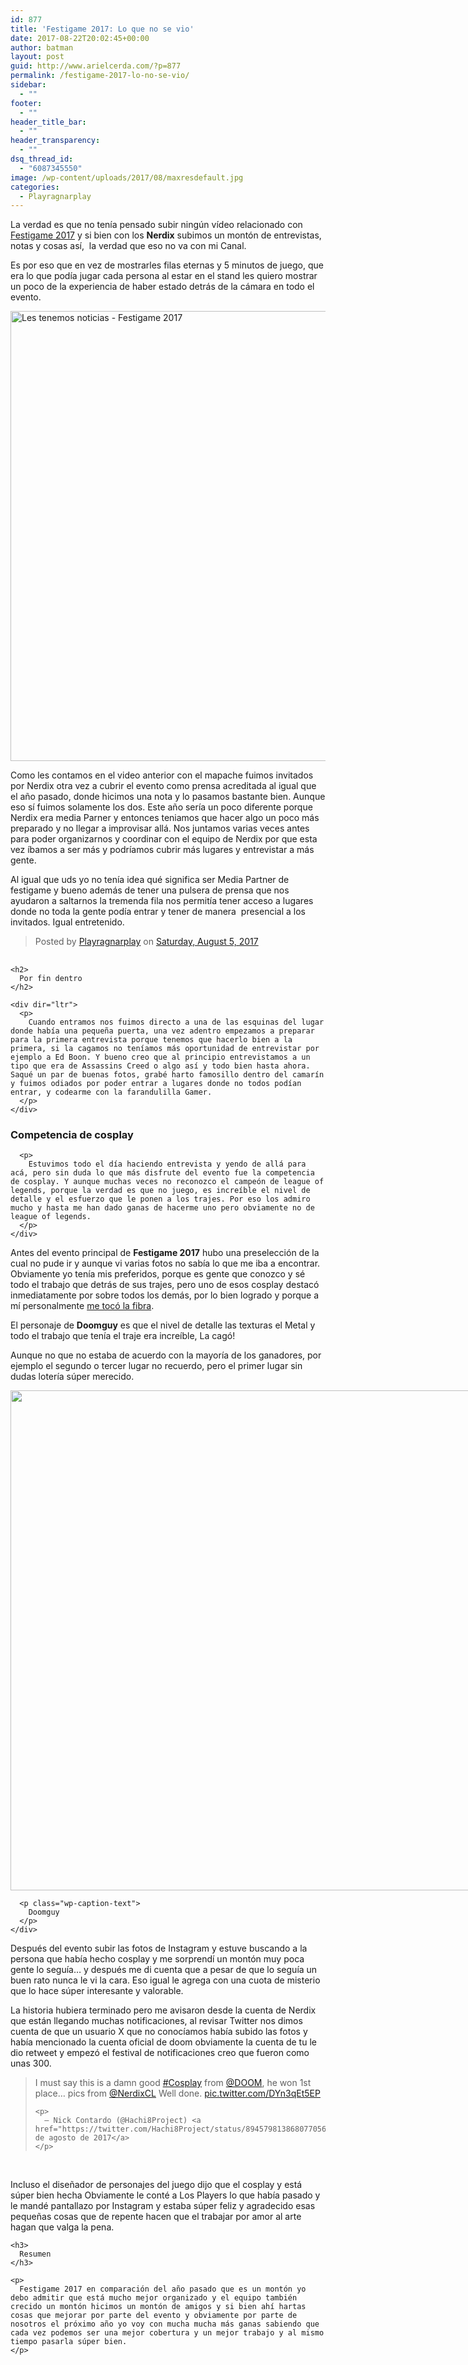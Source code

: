 ```yaml
---
id: 877
title: 'Festigame 2017: Lo que no se vio'
date: 2017-08-22T20:02:45+00:00
author: batman
layout: post
guid: http://www.arielcerda.com/?p=877
permalink: /festigame-2017-lo-no-se-vio/
sidebar:
  - ""
footer:
  - ""
header_title_bar:
  - ""
header_transparency:
  - ""
dsq_thread_id:
  - "6087345550"
image: /wp-content/uploads/2017/08/maxresdefault.jpg
categories:
  - Playragnarplay
---
```

<div>
  <div dir="ltr">
    <p>
      La verdad es que no tenía pensado subir ningún vídeo relacionado con <a href="https://festigame.com">Festigame 2017</a> y si bien con los <strong>Nerdix</strong> subimos un montón de entrevistas, notas y cosas así,  la verdad que eso no va con mi Canal.<!--more-->
    </p>
  </div>

  <p>
    <span style="font-family: -apple-system, BlinkMacSystemFont, 'Segoe UI', Roboto, Oxygen-Sans, Ubuntu, Cantarell, 'Helvetica Neue', sans-serif;">Es por eso que en vez de mostrarles filas eternas y 5 minutos de juego, que era lo que podía jugar cada persona al estar en el stand les quiero mostrar un poco de la experiencia de haber estado detrás de la cámara en todo el evento.</span>
  </p>

  <p>
    <a href="https://www.youtube.com/watch?v=wUdcVoZRAp0&t=1s"><img class="alignnone wp-image-870 size-full" src="http://www.arielcerda.com/wp-content/uploads/2017/06/maxresdefault-1.jpg" alt="Les tenemos noticias - Festigame 2017" width="1280" height="720" srcset="http://www.arielcerda.com/wp-content/uploads/2017/06/maxresdefault-1.jpg 1280w, http://www.arielcerda.com/wp-content/uploads/2017/06/maxresdefault-1-300x169.jpg 300w, http://www.arielcerda.com/wp-content/uploads/2017/06/maxresdefault-1-768x432.jpg 768w, http://www.arielcerda.com/wp-content/uploads/2017/06/maxresdefault-1-1030x579.jpg 1030w, http://www.arielcerda.com/wp-content/uploads/2017/06/maxresdefault-1-705x397.jpg 705w, http://www.arielcerda.com/wp-content/uploads/2017/06/maxresdefault-1-450x253.jpg 450w" sizes="(max-width: 1280px) 100vw, 1280px" /></a>
  </p>

  <p style="text-align: left;">
    Como les contamos en el video anterior con el mapache fuimos invitados por Nerdix otra vez a cubrir el evento como prensa acreditada al igual que el año pasado, donde hicimos una nota y lo pasamos bastante bien. Aunque eso sí fuimos solamente los dos. Este año sería un poco diferente porque Nerdix era media Parner y entonces teniamos que hacer algo un poco más preparado y no llegar a improvisar allá. Nos juntamos varias veces antes para poder organizarnos y coordinar con el equipo de Nerdix por que esta vez íbamos a ser más y podríamos cubrir más lugares y entrevistar a más gente.
  </p>

  <p>
    Al igual que uds yo no tenía idea qué significa ser Media Partner de festigame y bueno además de tener una pulsera de prensa que nos ayudaron a saltarnos la tremenda fila nos permitía tener acceso a lugares donde no toda la gente podía entrar y tener de manera  presencial a los invitados. Igual entretenido.
  </p>
</div>

<div dir="ltr">
  <div id="fb-root">
  </div>

  <p>
  </p>

  <div class="fb-post" data-href="https://www.facebook.com/media/set/?set=a.828651757302198.1073741836.473519206148790&type=1&l=7dcb472a11" data-width="750">
    <blockquote cite="https://www.facebook.com/media/set/?set=a.828651757302198.1073741836.473519206148790&type=3" class="fb-xfbml-parse-ignore">
      <p>
        Posted by <a href="https://www.facebook.com/Playragnarplay/">Playragnarplay</a> on&nbsp;<a href="https://www.facebook.com/media/set/?set=a.828651757302198.1073741836.473519206148790&type=3">Saturday, August 5, 2017</a>
      </p>
    </blockquote>
  </div>

  <div>
    <h2>
    </h2>

    <h2>
      Por fin dentro
    </h2>

    <div dir="ltr">
      <p>
        Cuando entramos nos fuimos directo a una de las esquinas del lugar donde había una pequeña puerta, una vez adentro empezamos a preparar para la primera entrevista porque tenemos que hacerlo bien a la primera, si la cagamos no teníamos más oportunidad de entrevistar por ejemplo a Ed Boon. Y bueno creo que al principio entrevistamos a un tipo que era de Assassins Creed o algo así y todo bien hasta ahora. Saqué un par de buenas fotos, grabé harto famosillo dentro del camarín y fuimos odiados por poder entrar a lugares donde no todos podían entrar, y codearme con la farandulilla Gamer.
      </p>
    </div>
  </div>

  <div>
    <div dir="ltr">
      <h3>
        Competencia de cosplay
      </h3>

      <p>
        Estuvimos todo el día haciendo entrevista y yendo de allá para acá, pero sin duda lo que más disfrute del evento fue la competencia de cosplay. Y aunque muchas veces no reconozco el campeón de league of legends, porque la verdad es que no juego, es increíble el nivel de detalle y el esfuerzo que le ponen a los trajes. Por eso los admiro mucho y hasta me han dado ganas de hacerme uno pero obviamente no de league of legends.
      </p>
    </div>
  </div>

  <p>
    Antes del evento principal de <strong>Festigame 2017</strong> hubo una preselección de la cual no pude ir y aunque vi varias fotos no sabía lo que me iba a encontrar. Obviamente yo tenía mis preferidos, porque es gente que conozco y sé todo el trabajo que detrás de sus trajes, pero uno de esos cosplay destacó inmediatamente por sobre todos los demás, por lo bien logrado y porque a mí personalmente <a href="https://www.youtube.com/watch?v=1a6ZHtX7dt8">me tocó la fibra</a>.
  </p>

  <p>
    El personaje de <strong>Doomguy</strong> es que el nivel de detalle las texturas el Metal y todo el trabajo que tenía el traje era increíble, La cagó!
  </p>

  <p>
    Aunque no que no estaba de acuerdo con la mayoría de los ganadores, por ejemplo el segundo o tercer lugar no recuerdo, pero el primer lugar sin dudas lotería súper merecido.
  </p>

  <div>
    <div style="width: 1210px" class="wp-caption aligncenter">
      <img class="size-full" src="https://pbs.twimg.com/media/DGovVQHXgAAZ05m.jpg" width="1200" height="800" />

      <p class="wp-caption-text">
        Doomguy
      </p>
    </div>
  </div>

  <div>
  </div>

  <p>
    Después del evento subir las fotos de Instagram y estuve buscando a la persona que había hecho cosplay y me sorprendí un montón muy poca gente lo seguía&#8230; y después me di cuenta que a pesar de que lo seguía un buen rato nunca le vi la cara. Eso igual le agrega con una cuota de misterio que lo hace súper interesante y valorable.
  </p>

  <p>
    La historia hubiera terminado pero me avisaron desde la cuenta de Nerdix que están llegando muchas notificaciones, al revisar Twitter nos dimos cuenta de que un usuario X que no conocíamos había subido las fotos y había mencionado la cuenta oficial de doom obviamente la cuenta de tu le dio retweet y empezó el festival de notificaciones creo que fueron como unas 300.
  </p>

  <blockquote class="twitter-tweet" data-lang="es">
    <p dir="ltr" lang="en">
      I must say this is a damn good <a href="https://twitter.com/hashtag/Cosplay?src=hash">#Cosplay</a> from <a href="https://twitter.com/DOOM">@DOOM</a>, he won 1st place&#8230; pics from <a href="https://twitter.com/NerdixCL">@NerdixCL</a> Well done. <a href="https://t.co/DYn3qEt5EP">pic.twitter.com/DYn3qEt5EP</a>
    </p>

    <p>
      — Nick Contardo (@Hachi8Project) <a href="https://twitter.com/Hachi8Project/status/894579813868077056">7 de agosto de 2017</a>
    </p>
  </blockquote>

  <p>
    <span style="font-family: -apple-system, BlinkMacSystemFont, 'Segoe UI', Roboto, Oxygen-Sans, Ubuntu, Cantarell, 'Helvetica Neue', sans-serif;"> </span>
  </p>
</div>

<div>
  <div dir="ltr">
    <p>
      Incluso el diseñador de personajes del juego dijo que el cosplay y está súper bien hecha Obviamente le conté a Los Players lo que había pasado y le mandé pantallazo por Instagram y estaba súper feliz y agradecido esas pequeñas cosas que de repente hacen que el trabajar por amor al arte hagan que valga la pena.
    </p>

    <h3>
      Resumen
    </h3>

    <p>
      Festigame 2017 en comparación del año pasado que es un montón yo debo admitir que está mucho mejor organizado y el equipo también crecido un montón hicimos un montón de amigos y si bien ahí hartas cosas que mejorar por parte del evento y obviamente por parte de nosotros el próximo año yo voy con mucha mucha más ganas sabiendo que cada vez podemos ser una mejor cobertura y un mejor trabajo y al mismo tiempo pasarla súper bien.
    </p>
  </div>
</div>
